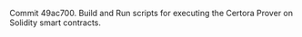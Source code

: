Commit 49ac700.                    Build and Run scripts for executing the Certora Prover on Solidity smart contracts.